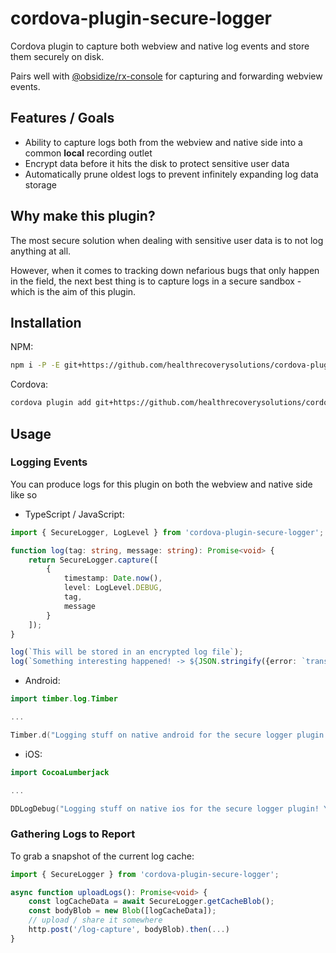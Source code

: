 # cordova-plugin-secure-logger

Cordova plugin to capture both webview and native log events and store them securely on disk.

Pairs well with [@obsidize/rx-console](https://www.npmjs.com/package/@obsidize/rx-console)
for capturing and forwarding webview events.

## Features / Goals

- Ability to capture logs both from the webview and native side into a common **local** recording outlet
- Encrypt data before it hits the disk to protect sensitive user data
- Automatically prune oldest logs to prevent infinitely expanding log data storage

## Why make this plugin?

The most secure solution when dealing with sensitive user data is to not log anything at all.

However, when it comes to tracking down nefarious bugs that only happen in the field, the next
best thing is to capture logs in a secure sandbox - which is the aim of this plugin.

## Installation

NPM:

```bash
npm i -P -E git+https://github.com/healthrecoverysolutions/cordova-plugin-secure-logger.git#0.2.2
```

Cordova:

```bash
cordova plugin add git+https://github.com/healthrecoverysolutions/cordova-plugin-secure-logger.git#0.2.2
```

## Usage

### Logging Events

You can produce logs for this plugin on both the webview and native side like so

- TypeScript / JavaScript:

```typescript
import { SecureLogger, LogLevel } from 'cordova-plugin-secure-logger';

function log(tag: string, message: string): Promise<void> {
    return SecureLogger.capture([
        {
            timestamp: Date.now(),
            level: LogLevel.DEBUG,
            tag,
            message
        }
    ]);
}

log(`This will be stored in an encrypted log file`);
log(`Something interesting happened! -> ${JSON.stringify({error: `transfunctioner stopped combobulating`})}`)
```

- Android:

```kotlin
import timber.log.Timber

...

Timber.d("Logging stuff on native android for the secure logger plugin! Yay native logs!")
```

- iOS:

```swift
import CocoaLumberjack

...

DDLogDebug("Logging stuff on native ios for the secure logger plugin! Yay native logs!")
```

### Gathering Logs to Report

To grab a snapshot of the current log cache:

```typescript
import { SecureLogger } from 'cordova-plugin-secure-logger';

async function uploadLogs(): Promise<void> {
    const logCacheData = await SecureLogger.getCacheBlob();
    const bodyBlob = new Blob([logCacheData]);
    // upload / share it somewhere
    http.post('/log-capture', bodyBlob).then(...)
}
```
